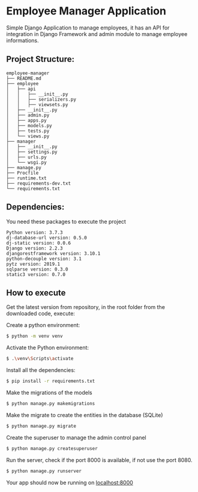 # Employee Manager Application

Simple Django Application to manage employees, it has an API for integration in Django Framework and admin module to manage employee informations.

## Project Structure:
````
employee-manager
├── README.md
├── employee
│   ├── api
│   │	├── __init__.py
│   │	├── serializers.py
│   │	├── viewsets.py
│   ├── __init__.py
│   ├── admin.py
│   ├── apps.py
│   ├── models.py
│   ├── tests.py
│   └── views.py
├── manager
│   ├── __init__.py
│   ├── settings.py
│   ├── urls.py
│   └── wsgi.py
├── manage.py
├── Procfile
├── runtime.txt
├── requirements-dev.txt
└── requirements.txt
````
## Dependencies:
You need these packages to execute the project
````
Python version: 3.7.3
dj-database-url version: 0.5.0
dj-static version: 0.0.6
Django version: 2.2.3
djangorestframework version: 3.10.1
python-decouple version: 3.1
pytz version: 2019.1
sqlparse version: 0.3.0
static3 version: 0.7.0
````
## How to execute
Get the latest version from repository, in the root folder from the downloaded code, execute:


Create a python environment:
```sh
$ python -m venv venv
```
Activate the Python environment:
```sh
$ .\venv\Scripts\activate
```
Install all the dependencies:
```sh
$ pip install -r requirements.txt
```
Make the migrations of the models
```sh
$ python manage.py makemigrations
```
Make the migrate to create the entities in the database (SQLite)
```sh
$ python manage.py migrate
```
Create the superuser to manage the admin control panel
```sh
$ python manage.py createsuperuser
```
Run the server, check if the port 8000 is available, if not use the port 8080.
```sh
$ python manage.py runserver
```
Your app should now be running on [localhost:8000](http://localhost:8000/)